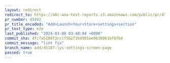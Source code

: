 ```yaml
---
layout: redirect
redirect_to: https://a8c-woo-test-reports.s3.amazonaws.com/public/pr/45402/e2e/index.html
pr_number: 45402
pr_title_encoded: "Add+Launch+Your+Store+settings+section"
pr_test_type: e2e
last_published: "2024-03-08 03:48:04 +0000"
commit_sha: dfcfa5180f3cccf562f1bd901ee0638961bf6fb4
commit_message: "lint fix"
branch_name: add/45107-lys-settings-screen-page
passed: true
---
```

